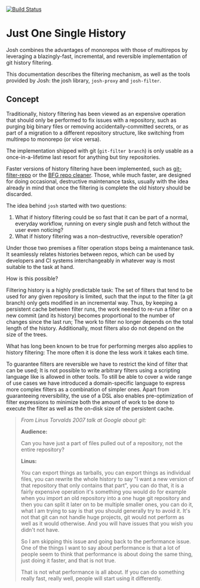 [![Build Status](https://github.com/esrlabs/josh/workflows/Rust/badge.svg?branch=master)](https://github.com/esrlabs/josh/actions)
# Just One Single History

Josh combines the advantages of monorepos with those of multirepos by leveraging a blazingly-fast,
incremental, and reversible implementation of git history filtering.

This documentation describes the filtering mechanism, as well as
the tools provided by Josh: the josh library, `josh-proxy` and `josh-filter`.

## Concept

Traditionally, history filtering has been viewed as an expensive operation that should only be
performed to fix issues with a repository, such as purging big binary files or removing
accidentally-committed secrets, or as part of a migration to a different repository structure, like
switching from multirepo to monorepo (or vice versa).

The implementation shipped with git (`git-filter branch`) is only usable as a once-in-a-lifetime
last resort for anything but tiny repositories.

Faster versions of history filtering have been implemented, such as
[git-filter-repo](https://github.com/newren/git-filter-repo) or the
[BFG repo cleaner](https://rtyley.github.io/bfg-repo-cleaner/). Those, while much faster, are
designed for doing occasional, destructive maintenance tasks, usually with the idea already in mind
that once the filtering is complete the old history should be discarded.

The idea behind `josh` started with two questions:

1. What if history filtering could be so fast that it can be part of a normal, everyday workflow,
   running on every single push and fetch without the user even noticing?
2. What if history filtering was a non-destructive, reversible operation?

Under those two premises a filter operation stops being a maintenance task. It seamlessly relates
histories between repos, which can be used by developers and CI systems interchangeably in whatever
way is most suitable to the task at hand.

How is this possible?

Filtering history is a highly predictable task: The set of filters that tend to be used for any
given repository is limited, such that the input to the filter (a git branch) only gets modified in
an incremental way. Thus, by keeping a persistent cache between filter runs, the work needed to
re-run a filter on a new commit (and its history) becomes proportional to the number of changes
since the last run; The work to filter no longer depends on the total length of the history.
Additionally, most filters also do not depend on the size of the trees.

What has long been known to be true for performing merges also applies to history filtering: The
more often it is done the less work it takes each time.

To guarantee filters are reversible we have to restrict the kind of filter that can be used; It is
not possible to write arbitrary filters using a scripting language like is allowed in other tools.
To still be able to cover a wide range of use cases we have introduced a domain-specific language to
express more complex filters as a combination of simpler ones. Apart from guaranteeing
reversibility, the use of a DSL also enables pre-optimization of filter expressions to minimize both
the amount of work to be done to execute the filter as well as the on-disk size of the persistent
cache.


>*_From Linus Torvalds 2007 talk at Google about git:_*
>
>**Audience:**
>
>Can you have just a part of files pulled out of a repository, not the entire repository?
>
>**Linus:**
>
>You can export things as tarballs, you can export things as individual files, you can rewrite the
>whole history to say "I want a new version of that repository that only contains that part", you
>can do that, it is a fairly expensive operation it's something you would do for example when you
>import an old repository into a one huge git repository and then you can split it later on to be
>multiple smaller ones, you can do it, what I am trying to say is that you should generally try to
>avoid it. It's not that git can not handle huge projects, git would not perform as well as it would
>otherwise. And you will have issues that you wish you didn't not have.
>
>So I am skipping this issue and going back to the performance issue. One of the things I want to
>say about performance is that a lot of people seem to think that performance is about doing the
>same thing, just doing it faster, and that is not true.
>
>That is not what performance is all about. If you can do something really fast, really well, people
>will start using it differently.
> 
